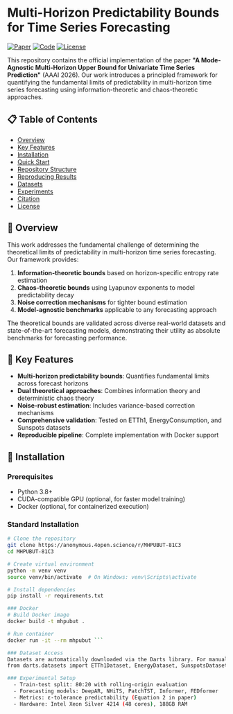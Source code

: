 # Multi-Horizon Predictability Bounds for Time Series Forecasting

[![Paper](https://img.shields.io/badge/Paper-AAAI%202026-blue)](https://anonymous.4open.science/r/MHPUBUT-81C3)
[![Code](https://img.shields.io/badge/Code-Python-green)](https://anonymous.4open.science/r/MHPUBUT-81C3)
[![License](https://img.shields.io/badge/License-MIT-yellow)](LICENSE)

This repository contains the official implementation of the paper **"A Mode-Agnostic Multi-Horizon Upper Bound for Univariate Time Series Prediction"** (AAAI 2026). Our work introduces a principled framework for quantifying the fundamental limits of predictability in multi-horizon time series forecasting using information-theoretic and chaos-theoretic approaches.

## 📋 Table of Contents
- [Overview](#overview)
- [Key Features](#key-features)
- [Installation](#installation)
- [Quick Start](#quick-start)
- [Repository Structure](#repository-structure)
- [Reproducing Results](#reproducing-results)
- [Datasets](#datasets)
- [Experiments](#experiments)
- [Citation](#citation)
- [License](#license)

## 🌟 Overview

This work addresses the fundamental challenge of determining the theoretical limits of predictability in multi-horizon time series forecasting. Our framework provides:

1. **Information-theoretic bounds** based on horizon-specific entropy rate estimation
2. **Chaos-theoretic bounds** using Lyapunov exponents to model predictability decay
3. **Noise correction mechanisms** for tighter bound estimation
4. **Model-agnostic benchmarks** applicable to any forecasting approach

The theoretical bounds are validated across diverse real-world datasets and state-of-the-art forecasting models, demonstrating their utility as absolute benchmarks for forecasting performance.

## 🔑 Key Features

- **Multi-horizon predictability bounds**: Quantifies fundamental limits across forecast horizons
- **Dual theoretical approaches**: Combines information theory and deterministic chaos theory
- **Noise-robust estimation**: Includes variance-based correction mechanisms
- **Comprehensive validation**: Tested on ETTh1, EnergyConsumption, and Sunspots datasets
- **Reproducible pipeline**: Complete implementation with Docker support

## 🚀 Installation

### Prerequisites
- Python 3.8+
- CUDA-compatible GPU (optional, for faster model training)
- Docker (optional, for containerized execution)

### Standard Installation
```bash
# Clone the repository
git clone https://anonymous.4open.science/r/MHPUBUT-81C3
cd MHPUBUT-81C3

# Create virtual environment
python -m venv venv
source venv/bin/activate  # On Windows: venv\Scripts\activate

# Install dependencies
pip install -r requirements.txt

### Docker
# Build Docker image
docker build -t mhpubut .

# Run container
docker run -it --rm mhpubut ```

### Dataset Access
Datasets are automatically downloaded via the Darts library. For manual access:
from darts.datasets import ETTh1Dataset, EnergyDataset, SunspotsDataset

### Experimental Setup
  - Train-test split: 80:20 with rolling-origin evaluation
  - Forecasting models: DeepAR, NHiTS, PatchTST, Informer, FEDformer
  - Metrics: ε-tolerance predictability (Equation 2 in paper)
  - Hardware: Intel Xeon Silver 4214 (48 cores), 188GB RAM
